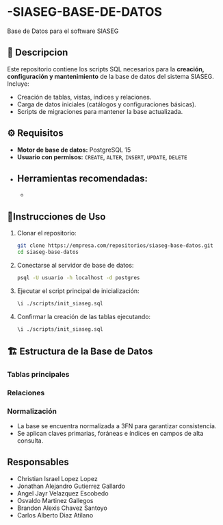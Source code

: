 # -SIASEG-BASE-DE-DATOS
Base de Datos para el software SIASEG

## 📖 Descripcion
Este repositorio contiene los scripts SQL necesarios para la **creación, configuración y mantenimiento** de la base de datos del sistema SIASEG.  
Incluye:
- Creación de tablas, vistas, índices y relaciones.
- Carga de datos iniciales (catálogos y configuraciones básicas).
- Scripts de migraciones para mantener la base actualizada.
  
## ⚙️ Requisitos
- **Motor de base de datos:** PostgreSQL 15  
- **Usuario con permisos:** `CREATE`, `ALTER`, `INSERT`, `UPDATE`, `DELETE`  
- Herramientas recomendadas:  
  - 
  - 

## 🚀Instrucciones de Uso
1. Clonar el repositorio:
   ```bash
   git clone https://empresa.com/repositorios/siaseg-base-datos.git
   cd siaseg-base-datos
   ```
2. Conectarse al servidor de base de datos:
   ```bash
   psql -U usuario -h localhost -d postgres
   ```
3. Ejecutar el script principal de inicialización:
   ```bash
   \i ./scripts/init_siaseg.sql
   ```
4. Confirmar la creación de las tablas ejecutando:
   ```bash
   \i ./scripts/init_siaseg.sql
   ```

## 🏗️ Estructura de la Base de Datos

### Tablas principales


### Relaciones


### Normalización
- La base se encuentra normalizada a 3FN para garantizar consistencia.
- Se aplican claves primarias, foráneas e índices en campos de alta consulta.


## Responsables
- Christian Israel Lopez Lopez
- Jonathan Alejandro Gutierrez Gallardo
- Angel Jayr Velazquez Escobedo
- Osvaldo Martinez Gallegos
- Brandon Alexis Chavez Santoyo
- Carlos Alberto Diaz Atilano

